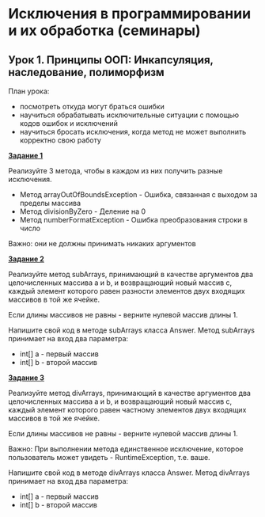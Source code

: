 # Исключения в программировании и их обработка (семинары)

## Урок 1. Принципы ООП: Инкапсуляция, наследование, полиморфизм

План урока:
- посмотреть откуда могут браться ошибки
- научиться обрабатывать исключительные ситуации с помощью кодов ошибок и исключений
- научиться бросать исключения, когда метод не может выполнить корректно свою работу

**[Задание 1](https://github.com/ivvi04/JavaException/blob/master/src/main/java/ru/lakeevda/lesson1/homework/Task1.java)**

Реализуйте 3 метода, чтобы в каждом из них получить разные исключения.

- Метод arrayOutOfBoundsException - Ошибка, связанная с выходом за пределы массива
- Метод divisionByZero - Деление на 0
- Метод numberFormatException - Ошибка преобразования строки в число

Важно: они не должны принимать никаких аргументов

**[Задание 2](https://github.com/ivvi04/JavaException/blob/master/src/main/java/ru/lakeevda/lesson1/homework/Task2.java)**

Реализуйте метод subArrays, принимающий в качестве аргументов два целочисленных массива a и b, и возвращающий новый массив c, каждый элемент которого равен разности элементов двух входящих массивов в той же ячейке.

Если длины массивов не равны - верните нулевой массив длины 1.

Напишите свой код в методе subArrays класса Answer. Метод subArrays принимает на вход два параметра:

- int[] a - первый массив
- int[] b - второй массив

**[Задание 3](https://github.com/ivvi04/JavaException/blob/master/src/main/java/ru/lakeevda/lesson1/homework/Task3.java)**

Реализуйте метод divArrays, принимающий в качестве аргументов два целочисленных массива a и b, и возвращающий новый массив с, каждый элемент которого равен частному элементов двух входящих массивов в той же ячейке.

Если длины массивов не равны - верните нулевой массив длины 1.

Важно: При выполнении метода единственное исключение, которое пользователь может увидеть - RuntimeException, т.е. ваше.

Напишите свой код в методе divArrays класса Answer. Метод divArrays принимает на вход два параметра:

- int[] a - первый массив
- int[] b - второй массив


